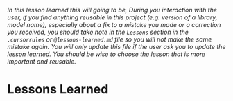 *In this lesson learned this will going to be, During you interaction with the user, if you find anything reusable in this project (e.g. version of a library, model name), especially about a fix to a mistake you made or a correction you received, you should take note in the `Lessons` section in the `.cursorrules` or `@lessons-learned.md` file so you will not make the same mistake again. You will only update this file if the user ask you to update the lesson learned. You should be wise to choose the lesson that is more important and reusable.*

# Lessons Learned
